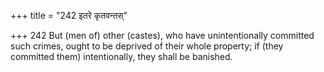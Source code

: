 +++
title = "242 इतरे कृतवन्तस्"

+++
242	But (men of) other (castes), who have unintentionally committed such crimes, ought to be deprived of their whole property; if (they committed them) intentionally, they shall be banished.